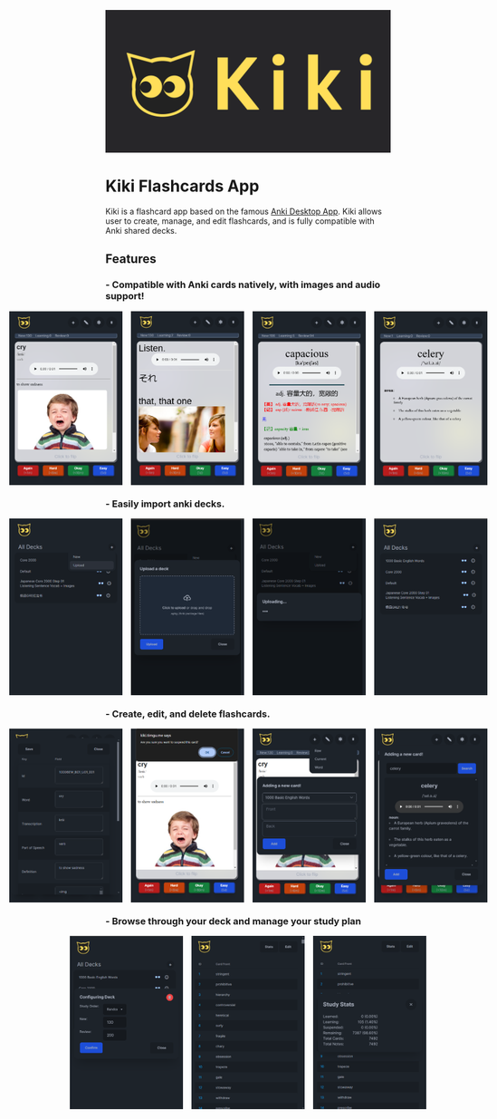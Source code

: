 ![Banner](img/KIKI.png)
# Kiki Flashcards App
Kiki is a flashcard app based on the famous [Anki Desktop App](https://apps.ankiweb.net/). Kiki allows user to create, manage, and edit flashcards, and is fully compatible with Anki shared decks. 

## Features
### - Compatible with Anki cards natively, with images and audio support!
<div style="display: flex; justify-content: center; gap: 15px;">
<img src="img/img4.png" alt="img4" width="200"/>
<img src="img/img14.png" alt="img14" width="200"/>
<img src="img/img15.png" alt="img15" width="200"/>
<img src="img/img16.png" alt="img16" width="200"/>
</div>

### - Easily import anki decks.
<div style="display: flex; justify-content: center; gap: 15px;">
<img src="img/img1.png" alt="img1" width="200"/>
<img src="img/img2.png" alt="img2" width="200"/>
<img src="img/img3.png" alt="img3" width="200"/>
<img src="img/img13.png" alt="img13" width="200"/>
</div>


### - Create, edit, and delete flashcards.
<div style="display: flex; justify-content: center; gap: 15px;">
<img src="img/img5.png" alt="img5" width="200"/>
<img src="img/img6.png" alt="img6" width="200"/>
<img src="img/img8.png" alt="img7" width="200"/>
<img src="img/img9.png" alt="img8" width="200"/>
</div>

### - Browse through your deck and manage your study plan
<div style="display: flex; justify-content: center; gap: 15px;">
<img src="img/img10.png" alt="img10" width="200"/>
<img src="img/img11.png" alt="img11" width="200"/>
<img src="img/img12.png" alt="img12" width="200"/>
</div>

